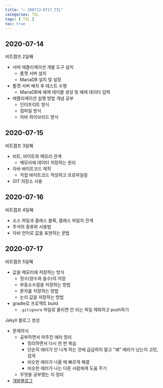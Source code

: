 ```yaml
---
title: "✍ 200713-0717_TIL"
categories: TIL
tags: [ TIL ]
toc: true
---
```


## 2020-07-14
비트캠프 2일째
- 서버 애플리케이션 개발 도구 설치
  - 톰캣 서버 설치
  - MariaDB 설치 및 설정
- 톰캣 서버 배치 후 테스트 수행
  - MariaDB에 예제 테이블 생성 및 예제 데이터 입력
- 애플리케이션 실행 방법 개념 공부
  - 인터프리트 방식
  - 컴파일 방식
  - 자바 하이브리드 방식

## 2020-07-15
비트캠프 3일째
- 비트, 바이트와 메모리 관계
  - 메모리에 데이터 저장하는 원리
- 자바 바이트코드 제작
  - 직접 바이트코드 작성하고 프로파일링
- GIT 저장소 사용

## 2020-07-16
비트캠프 4일째
- 소스 파일과 클래스 블록, 클래스 파일의 관계
- 주석의 종류와 사용법
- 자바 언어로 값을 표현하는 문법

## 2020-07-17
비트캠프 5일째
- 값을 메모리에 저장하는 방식
  - 정수(양수와 음수)의 저장
  - 부동소수점을 저장하는 방법
  - 문자를 저장하는 방법
  - 논리 값을 저장하는 방법
- gradle로 프로젝트 build
  - `.gitignore` 파일로 올리면 안 되는 파일 제외하고 push하기

Jekyll 블로그 생성
  - 문제의식
    - 공부하면서 마주친 에러 정리
      - 정리하면서 다시 한 번 복습
      - 단순히 에러가 안 나게 하는 것에 급급하지 말고 "왜" 에러가 났는지 고민, 검색
      - 비슷한 에러가 나올 때 빠르게 해결
      - 비슷한 에러가 나는 다른 사람에게 도움 주기
    - 무엇을 공부했는 지 정리
  - [개발블로그](https://hayeon17kim.github.io/)
